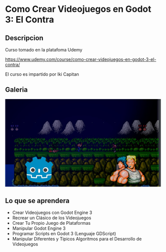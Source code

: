 # Como Crear Videojuegos en Godot 3: El Contra

## Descripcion 

Curso tomado en la platafoma Udemy

https://www.udemy.com/course/como-crear-videojuegos-en-godot-3-el-contra/

El curso es impartido por Iki Capitan

## Galeria

![CursoContra.jpg](imagenesRepo/CursoContra.jpg)

## Lo que se aprendera 

- Crear Videojuegos con Godot Engine 3
- Recrear un Clásico de los Videojuegos
- Crear Tu Propio Juego de Plataformas
- Manipular Godot Engine 3
- Programar Scripts en Godot 3 (Lenguaje GDScript)
- Manipular Diferentes y Tipicos Algoritmos para el Desarrollo de Videojuegos
